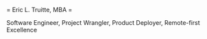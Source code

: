 = Eric L. Truitte, MBA =

Software Engineer, Project Wrangler, Product Deployer, Remote-first Excellence
